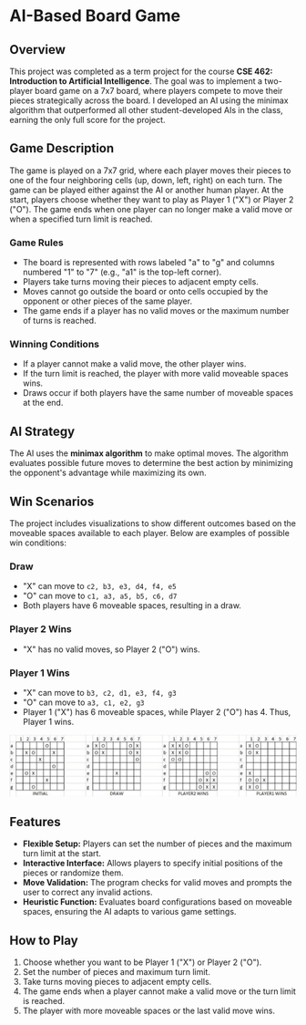 # AI-Based Board Game

## Overview
This project was completed as a term project for the course **CSE 462: Introduction to Artificial Intelligence**. The goal was to implement a two-player board game on a 7x7 board, where players compete to move their pieces strategically across the board. I developed an AI using the minimax algorithm that outperformed all other student-developed AIs in the class, earning the only full score for the project.

## Game Description
The game is played on a 7x7 grid, where each player moves their pieces to one of the four neighboring cells (up, down, left, right) on each turn. The game can be played either against the AI or another human player. At the start, players choose whether they want to play as Player 1 ("X") or Player 2 ("O"). The game ends when one player can no longer make a valid move or when a specified turn limit is reached.

### Game Rules
- The board is represented with rows labeled "a" to "g" and columns numbered "1" to "7" (e.g., "a1" is the top-left corner).
- Players take turns moving their pieces to adjacent empty cells.
- Moves cannot go outside the board or onto cells occupied by the opponent or other pieces of the same player.
- The game ends if a player has no valid moves or the maximum number of turns is reached.

### Winning Conditions
- If a player cannot make a valid move, the other player wins.
- If the turn limit is reached, the player with more valid moveable spaces wins.
- Draws occur if both players have the same number of moveable spaces at the end.

## AI Strategy
The AI uses the **minimax algorithm** to make optimal moves. The algorithm evaluates possible future moves to determine the best action by minimizing the opponent's advantage while maximizing its own.

## Win Scenarios
The project includes visualizations to show different outcomes based on the moveable spaces available to each player. Below are examples of possible win conditions:

### Draw
- "X" can move to `c2, b3, e3, d4, f4, e5`
- "O" can move to `c1, a3, a5, b5, c6, d7`
- Both players have 6 moveable spaces, resulting in a draw.

### Player 2 Wins
- "X" has no valid moves, so Player 2 ("O") wins.

### Player 1 Wins
- "X" can move to `b3, c2, d1, e3, f4, g3`
- "O" can move to `a3, c1, e2, g3`
- Player 1 ("X") has 6 moveable spaces, while Player 2 ("O") has 4. Thus, Player 1 wins.

![Win Scenarios](https://github.com/berkyamanlar/AI-Based-Board-Game/blob/main/assests/scenarios.png)

## Features
- **Flexible Setup:** Players can set the number of pieces and the maximum turn limit at the start.
- **Interactive Interface:** Allows players to specify initial positions of the pieces or randomize them.
- **Move Validation:** The program checks for valid moves and prompts the user to correct any invalid actions.
- **Heuristic Function:** Evaluates board configurations based on moveable spaces, ensuring the AI adapts to various game settings.

## How to Play
1. Choose whether you want to be Player 1 ("X") or Player 2 ("O").
2. Set the number of pieces and maximum turn limit.
3. Take turns moving pieces to adjacent empty cells.
4. The game ends when a player cannot make a valid move or the turn limit is reached.
5. The player with more moveable spaces or the last valid move wins.

